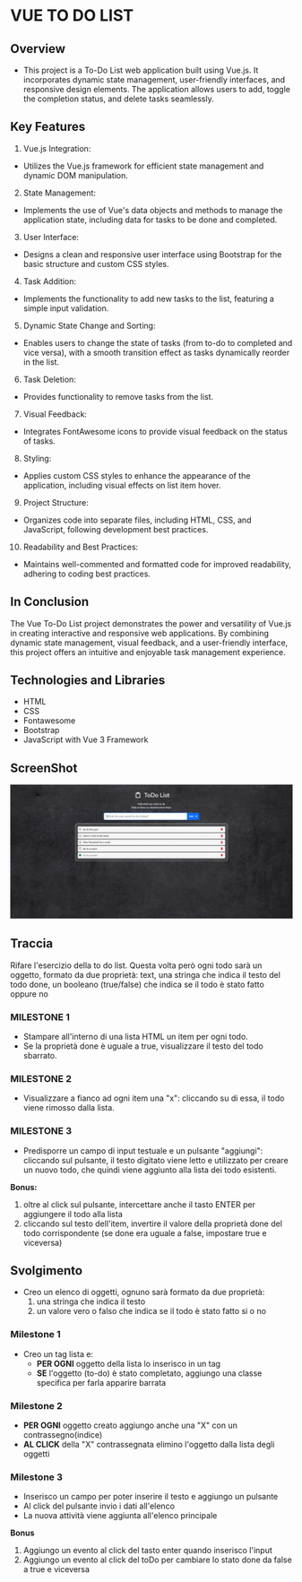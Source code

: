 # VUE TO DO LIST

## Overview

- This project is a To-Do List web application built using Vue.js. It incorporates dynamic state management, user-friendly interfaces, and responsive design elements. The application allows users to add, toggle the completion status, and delete tasks seamlessly.

## Key Features

1. Vue.js Integration:

- Utilizes the Vue.js framework for efficient state management and dynamic DOM manipulation.

2. State Management:

- Implements the use of Vue's data objects and methods to manage the application state, including data for tasks to be done and completed.

3. User Interface:

- Designs a clean and responsive user interface using Bootstrap for the basic structure and custom CSS styles.

4. Task Addition:

- Implements the functionality to add new tasks to the list, featuring a simple input validation.

5. Dynamic State Change and Sorting:

- Enables users to change the state of tasks (from to-do to completed and vice versa), with a smooth transition effect as tasks dynamically reorder in the list.

6. Task Deletion:

- Provides functionality to remove tasks from the list.

7. Visual Feedback:

- Integrates FontAwesome icons to provide visual feedback on the status of tasks.

8. Styling:

- Applies custom CSS styles to enhance the appearance of the application, including visual effects on list item hover.

9. Project Structure:

- Organizes code into separate files, including HTML, CSS, and JavaScript, following development best practices.

10. Readability and Best Practices:

- Maintains well-commented and formatted code for improved readability, adhering to coding best practices.

## In Conclusion

The Vue To-Do List project demonstrates the power and versatility of Vue.js in creating interactive and responsive web applications. By combining dynamic state management, visual feedback, and a user-friendly interface, this project offers an intuitive and enjoyable task management experience.

## Technologies and Libraries

- HTML
- CSS
- Fontawesome
- Bootstrap
- JavaScript with Vue 3 Framework

## ScreenShot

![Alt text](/img/todo-list-screenshot.png)

## Traccia

Rifare l'esercizio della to do list.
Questa volta però ogni todo sarà un oggetto, formato da due proprietà:
text, una stringa che indica il testo del todo
done, un booleano (true/false) che indica se il todo è stato fatto oppure no

### MILESTONE 1

- Stampare all'interno di una lista HTML un item per ogni todo.
- Se la proprietà done è uguale a true, visualizzare il testo del todo sbarrato.

### MILESTONE 2

- Visualizzare a fianco ad ogni item una "x": cliccando su di essa, il todo viene rimosso dalla lista.

### MILESTONE 3

- Predisporre un campo di input testuale e un pulsante "aggiungi": cliccando sul pulsante, il testo digitato viene letto e utilizzato per creare un nuovo todo, che quindi viene aggiunto alla lista dei todo esistenti.

**Bonus:**

1. oltre al click sul pulsante, intercettare anche il tasto ENTER per aggiungere il todo alla lista
2. cliccando sul testo dell'item, invertire il valore della proprietà done del todo corrispondente (se done era uguale a false, impostare true e viceversa)

## Svolgimento

- Creo un elenco di oggetti, ognuno sarà formato da due proprietà:
  1. una stringa che indica il testo
  2. un valore vero o falso che indica se il todo è stato fatto si o no

### Milestone 1

- Creo un tag lista e:
  - **PER OGNI** oggetto della lista lo inserisco in un tag
  - **SE** l'oggetto (to-do) è stato completato, aggiungo una classe specifica per farla apparire barrata

### Milestone 2

- **PER OGNI** oggetto creato aggiungo anche una "X" con un contrassegno(indice)
- **AL CLICK** della "X" contrassegnata elimino l'oggetto dalla lista degli oggetti

### Milestone 3

- Inserisco un campo per poter inserire il testo e aggiungo un pulsante
- Al click del pulsante invio i dati all'elenco
- La nuova attività viene aggiunta all'elenco principale

**Bonus**

1. Aggiungo un evento al click del tasto enter quando inserisco l'input
2. Aggiungo un evento al click del toDo per cambiare lo stato done da false a true e viceversa
